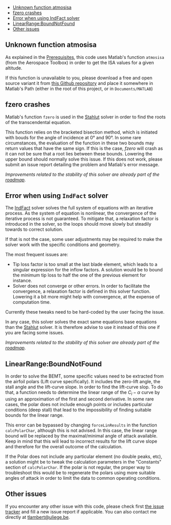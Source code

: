- [Unknown function atmosisa](docs/Troubleshooting.md#unknown-function-atmosisa)
- [fzero crashes](docs/Troubleshooting.md#fzero-crashes)
- [Error when using IndFact solver](docs/Troubleshooting.md#error-when-using-indfact-solver)
- [LinearRange:BoundNotFound](docs/Troubleshooting.md#linearrangeboundnotfound)
- [Other issues](docs/Troubleshooting.md#other-issues)

## Unknown function atmosisa

As explained in the [Prerequisites](docs/Prerequisites.md#Aerospace-toolbox),
this code uses Matlab's function `atmosisa` (from the Aerospace Toolbox) in
order to get the ISA values for a given altitude.

If this function is unavailable to you, please download a free and open source
variant it from [this Github
repository](https://github.com/lentzi90/octave-atmosisa) and place it somewhere
in Matlab's Path (either in the root of this project, or in `Documents/MATLAB`)

## fzero crashes

Matlab's function `fzero` is used in the [Stahlut](docs/Solver-Stahlut.md)
solver in order to find the roots of the transcendental equation.

This function relies on the bracketed bisection method, which is initiated with
bouds for the angle of incidence at 0° and 90°. In some rare circumstances, the
evaluation of the function in these two bounds may return values that have the
same sign. If this is the case, *fzero* will crash as it can not be sure that a
root lies between these bounds. Lowering the upper bound should normally solve
this issue. If this does not work, please submit an issue report detailing the
problem and Matlab's error message.

_Improvements related to the stability of this solver are already part of
the [roadmap](docs/Roadmap.md)_.

## Error when using `IndFact` solver

The [IndFact](docs/Solver-IndFact.md) solver solves the full system of equations
with an iterative process. As the system of equation is nonlinear, the
convergence of the iterative process is not guaranteed. To mitigate that, a
relaxation factor is introduced in the solver, so the loops should move slowly
but steadily towards to correct solution.

If that is not the case, some user adjustments may be required to make the
solver work with the specific conditions and geometry.

The most frequent issues are:

- Tip loss factor is too small at the last blade element, which leads to a
  singular expression for the inflow factors. A solution would be to bound the
  minimum tip loss to half the one of the previous element for instance.
- Solver does not converge or other errors. In order to facilitate the
  convergence, a relaxation factor is defined in this solver function. Lowering
  it a bit more might help with convergence, at the expense of computation time.

Currently these tweaks need to be hard-coded by the user facing the issue.

In any case, this solver solves the exact same equations base equations than the
[Stahlut](docs/Solver-Stahlut.md) solver. It is therefore advise to use it
instead of this one if you are facing some issues.

_Improvements related to the stability of this solver are already part of
the [roadmap](docs/Roadmap.md)_.

## LinearRange:BoundNotFound

In order to solve the BEMT, some specific values need to be extracted from the
airfoil polars (Lift curve specifically). It includes the zero-lift angle, the
stall angle and the lift-curve slope. In order to find the lift-curve slop. To
do that, a function needs to determine the linear range of the $`C_l-\alpha`$
curve by using an approximation of the first and second derivative. In some
rare cases, the polar does not include enough points or includes particular
conditions (deep stall) that lead to the impossibility of finding suitable
bounds for the linear range.

This error can be bypassed by changing `forceLinResults` in the function
`calcPolarChar`, although this is not advised. In this case, the linear range
bound will be replaced by the maximal/minimal angle of attack available. Keep in
mind that this will lead to incorrect results for the lift curve slope and
therefore for the overall outcome of the calculation.

If the Polar does not include any particular element (no double peaks, etc), a
solution might be to tweak the calculation parameters in the "Constants" section
of `calcPolarChar`.  If the polar is not regular, the proper way to troubleshoot
this would be to regenerate the polars using more suitable angles of attack in
order to limit the data to common operating conditions.

## Other issues

If you encounter any other issue with this code, please check first [the issue
tracker](https://gitlab.uliege.be/thlamb/bemt/issues) and fill a new issue
report if applicable. You can also contact me directly at tlambert@uliege.be.

